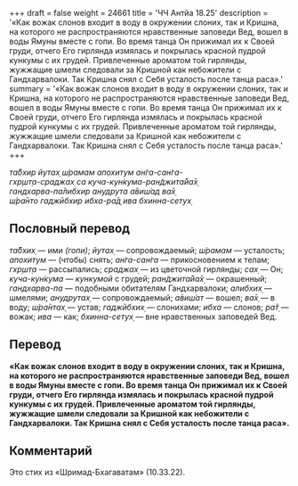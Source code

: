 +++
draft = false
weight = 24661
title = 'ЧЧ Антйа 18.25'
description = '«Как вожак слонов входит в воду в окружении слоних, так и Кришна, на которого не распространяются нравственные заповеди Вед, вошел в воды Ямуны вместе с гопи. Во время танца Он прижимал их к Своей груди, отчего Его гирлянда измялась и покрылась красной пудрой кункумы с их грудей. Привлеченные ароматом той гирлянды, жужжащие шмели следовали за Кришной как небожители с Гандхарвалоки. Так Кришна снял с Себя усталость после танца раса».'
summary = '«Как вожак слонов входит в воду в окружении слоних, так и Кришна, на которого не распространяются нравственные заповеди Вед, вошел в воды Ямуны вместе с гопи. Во время танца Он прижимал их к Своей груди, отчего Его гирлянда измялась и покрылась красной пудрой кункумы с их грудей. Привлеченные ароматом той гирлянды, жужжащие шмели следовали за Кришной как небожители с Гандхарвалоки. Так Кришна снял с Себя усталость после танца раса».'
+++

_та̄бхир йутах̣ ш́рамам апохитум ан̇га-сан̇га-  
гхр̣шт̣а-сраджах̣ са куча-кун̇кума-ран̃джита̄йа̄х̣  
гандхарва-па̄либхир анудрута а̄виш́ад ва̄х̣  
ш́ра̄нто гаджӣбхир ибха-ра̄д̣ ива бхинна-сетух̣_

## Пословный перевод

_та̄бхих̣_ — ими _(гопи)_; _йутах̣_ — сопровождаемый; _ш́рамам_ — усталость; _апохитум_ — (чтобы) снять; _ан̇га_\-_сан̇га_ — прикосновением к телам; _гхр̣шт̣а_ — рассыпались; _сраджах̣_ — из цветочной гирлянды; _сах̣_ — Он; _куча_\-_кун̇кума_ — _кункумой_ с грудей; _ран̃джита̄йа̄х̣_ — окрашенный; _гандхарва_\-_па_ — подобными обитателям Гандхарвалоки; _алибхих̣_ — шмелями; _анудрутах̣_ — сопровождаемый; _а̄виш́ат_ — вошел; _ва̄х̣_ — в воду; _ш́ра̄нтах̣_ — устав; _гаджӣбхих̣_ — слонихами; _ибха_ — слонов; _ра̄т̣_ — вожак; _ива_ — как; _бхинна_\-_сетух̣_ — вне нравственных заповедей Вед.

## Перевод

**«Как вожак слонов входит в воду в окружении слоних, так и Кришна, на которого не распространяются нравственные заповеди Вед, вошел в воды Ямуны вместе с гопи. Во время танца Он прижимал их к Своей груди, отчего Его гирлянда измялась и покрылась красной пудрой кункумы с их грудей. Привлеченные ароматом той гирлянды, жужжащие шмели следовали за Кришной как небожители с Гандхарвалоки. Так Кришна снял с Себя усталость после танца раса».**

## Комментарий

Это стих из «Шримад-Бхагаватам» (10.33.22).
